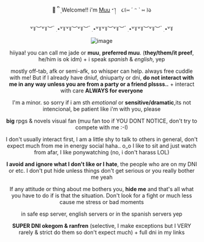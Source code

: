 <div align="center">
<hl align="center">💉 ི ֺ ۪ Welcome!! i'm <a href="https://milgram.fandom.com/wiki/Kusunoki_Muu">Muu</a> ᐩ་།　૮꒰⑅ ˊ ᵔ ˋ ⑅ ꒱ა</hl>

  
  ꒷꒦︶꒷꒦︶ ๋ ࣭ ⭑꒷꒦꒷꒦︶꒷꒦︶ ๋ ࣭ ⭑꒷꒦꒷꒦︶꒷꒦︶ ๋ ࣭ ⭑꒷꒦꒷꒦︶꒷꒦︶ ๋ ࣭ ⭑꒷꒦
  
![image](https://github.com/user-attachments/assets/70cc5661-9d3a-4699-9bee-333b8e7a2473)


hiiyaa! you can call me jade or **muu**, **preferred muu**. (**they/them/it preef**, he/him is ok idm) + i speak *spanish* & *english*, yep

mostly off-tab, afk or semi-afk, so whisper can help. always free cuddle with me! But if I already have dniuf, dniuparty or dni, 
**do not interact with me in any way unless you are from a party or a friend plssss..** + interact with care **ALWAYS for everyone**

I'm a minor. so sorry if i am sth *emotional* or **sensitive/dramatic**,its not intencional, be patient like i'm with you, please

**big** rpgs & novels visual fan (muu fan too if YOU DONT NOTICE, don't try to compete with me :-I)

I don't usually interact first, I am a little shy to talk to others in general, don't expect much from me in energy social haha.. o_o 
I like to sit and just watch from afar, I like ponywatching (no, i don't harass LOL)

**I avoid and ignore what I don't like or I hate**, the people who are on my DNI or etc. 
I don't put hide unless things don't get serious or you really bother me yeah

If any attitude or thing about me bothers you, **hide me** and that's all what you have to do if is that the situation. 
Don't look for a fight or much less cause me stress or bad moments

in safe esp server, english servers or in the spanish servers yep

**SUPER DNI okegom & ranfren** (selective, I make exceptions but I VERY rarely & strict do them so don't expect much) + full dni in my links


